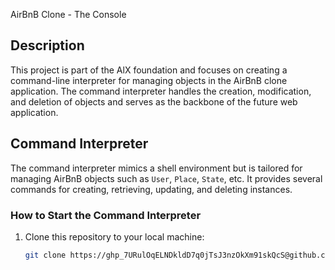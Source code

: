 AirBnB Clone - The Console

## Description
This project is part of the AlX foundation and focuses on creating a command-line interpreter for managing objects in the AirBnB clone application. The command interpreter handles the creation, modification, and deletion of objects and serves as the backbone of the future web application.

## Command Interpreter
The command interpreter mimics a shell environment but is tailored for managing AirBnB objects such as `User`, `Place`, `State`, etc. It provides several commands for creating, retrieving, updating, and deleting instances.

### How to Start the Command Interpreter
1. Clone this repository to your local machine:
   ```bash
   git clone https://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@github.com/FRANKD-UX/sorting_algorithms.git


